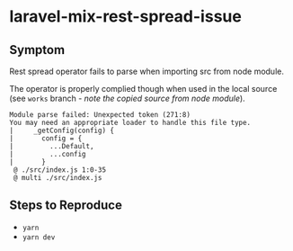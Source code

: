 # laravel-mix-rest-spread-issue

## Symptom

Rest spread operator fails to parse when importing src from node module.

The operator is properly complied though when used in the local source (see `works` branch - _note the copied source from node module_).

```
Module parse failed: Unexpected token (271:8)
You may need an appropriate loader to handle this file type.
|     _getConfig(config) {
|       config = {
|         ...Default,
|         ...config
|       }
 @ ./src/index.js 1:0-35
 @ multi ./src/index.js
```

## Steps to Reproduce

- `yarn`
- `yarn dev`
